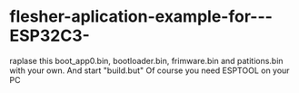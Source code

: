 ﻿# flesher-aplication-example-for---ESP32C3-

raplase this boot_app0.bin, bootloader.bin, frimware.bin and patitions.bin with your own. And start "build.but"
Of course you need ESPTOOL on your PC
